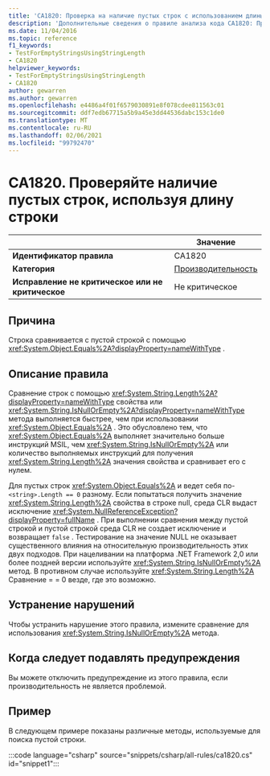 ```yaml
---
title: 'CA1820: Проверка на наличие пустых строк с использованием длины строки (анализ кода)'
description: 'Дополнительные сведения о правиле анализа кода CA1820: Проверка на наличие пустых строк с использованием длины строки'
ms.date: 11/04/2016
ms.topic: reference
f1_keywords:
- TestForEmptyStringsUsingStringLength
- CA1820
helpviewer_keywords:
- TestForEmptyStringsUsingStringLength
- CA1820
author: gewarren
ms.author: gewarren
ms.openlocfilehash: e4486a4f01f6579030891e8f078cdee811563c01
ms.sourcegitcommit: ddf7edb67715a5b9a45e3dd44536dabc153c1de0
ms.translationtype: MT
ms.contentlocale: ru-RU
ms.lasthandoff: 02/06/2021
ms.locfileid: "99792470"
---
```

# <a name="ca1820-test-for-empty-strings-using-string-length"></a>CA1820. Проверяйте наличие пустых строк, используя длину строки

| | Значение |
|-|-|
| **Идентификатор правила** |CA1820|
| **Категория** |[Производительность](performance-warnings.md)|
| **Исправление не критическое или не критическое** |Не критическое|

## <a name="cause"></a>Причина

Строка сравнивается с пустой строкой с помощью <xref:System.Object.Equals%2A?displayProperty=nameWithType> .

## <a name="rule-description"></a>Описание правила

Сравнение строк с помощью <xref:System.String.Length%2A?displayProperty=nameWithType> свойства или <xref:System.String.IsNullOrEmpty%2A?displayProperty=nameWithType> метода выполняется быстрее, чем при использовании <xref:System.Object.Equals%2A> . Это обусловлено тем, что <xref:System.Object.Equals%2A> выполняет значительно больше инструкций MSIL, чем <xref:System.String.IsNullOrEmpty%2A> или количество выполняемых инструкций для получения <xref:System.String.Length%2A> значения свойства и сравнивает его с нулем.

Для пустых строк <xref:System.Object.Equals%2A> и ведет себя по- `<string>.Length == 0` разному. Если попытаться получить значение <xref:System.String.Length%2A> свойства в строке null, среда CLR выдаст исключение <xref:System.NullReferenceException?displayProperty=fullName> . При выполнении сравнения между пустой строкой и пустой строкой среда CLR не создает исключение и возвращает `false` . Тестирование на значение NULL не оказывает существенного влияния на относительную производительность этих двух подходов. При нацеливании на платформа .NET Framework 2,0 или более поздней версии используйте <xref:System.String.IsNullOrEmpty%2A> метод. В противном случае используйте <xref:System.String.Length%2A> Сравнение = = 0 везде, где это возможно.

## <a name="how-to-fix-violations"></a>Устранение нарушений

Чтобы устранить нарушение этого правила, измените сравнение для использования <xref:System.String.IsNullOrEmpty%2A> метода.

## <a name="when-to-suppress-warnings"></a>Когда следует подавлять предупреждения

Вы можете отключить предупреждение из этого правила, если производительность не является проблемой.

## <a name="example"></a>Пример

В следующем примере показаны различные методы, используемые для поиска пустой строки.

:::code language="csharp" source="snippets/csharp/all-rules/ca1820.cs" id="snippet1":::
